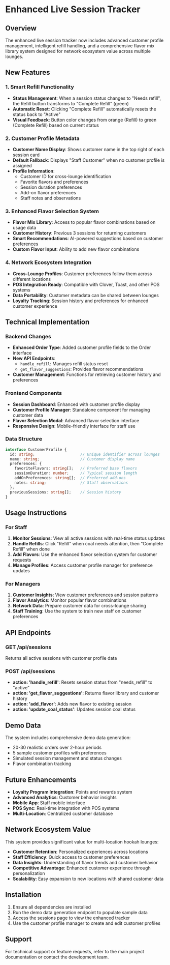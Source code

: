 # Enhanced Live Session Tracker

## Overview
The enhanced live session tracker now includes advanced customer profile management, intelligent refill handling, and a comprehensive flavor mix library system designed for network ecosystem value across multiple lounges.

## New Features

### 1. Smart Refill Functionality
- **Status Management**: When a session status changes to "Needs refill", the Refill button transforms to "Complete Refill" (green)
- **Automatic Reset**: Clicking "Complete Refill" automatically resets the status back to "Active"
- **Visual Feedback**: Button color changes from orange (Refill) to green (Complete Refill) based on current status

### 2. Customer Profile Metadata
- **Customer Name Display**: Shows customer name in the top right of each session card
- **Default Fallback**: Displays "Staff Customer" when no customer profile is assigned
- **Profile Information**: 
  - Customer ID for cross-lounge identification
  - Favorite flavors and preferences
  - Session duration preferences
  - Add-on flavor preferences
  - Staff notes and observations

### 3. Enhanced Flavor Selection System
- **Flavor Mix Library**: Access to popular flavor combinations based on usage data
- **Customer History**: Previous 3 sessions for returning customers
- **Smart Recommendations**: AI-powered suggestions based on customer preferences
- **Custom Flavor Input**: Ability to add new flavor combinations

### 4. Network Ecosystem Integration
- **Cross-Lounge Profiles**: Customer preferences follow them across different locations
- **POS Integration Ready**: Compatible with Clover, Toast, and other POS systems
- **Data Portability**: Customer metadata can be shared between lounges
- **Loyalty Tracking**: Session history and preferences for enhanced customer experience

## Technical Implementation

### Backend Changes
- **Enhanced Order Type**: Added customer profile fields to the Order interface
- **New API Endpoints**: 
  - `handle_refill`: Manages refill status reset
  - `get_flavor_suggestions`: Provides flavor recommendations
- **Customer Management**: Functions for retrieving customer history and preferences

### Frontend Components
- **Session Dashboard**: Enhanced with customer profile display
- **Customer Profile Manager**: Standalone component for managing customer data
- **Flavor Selection Modal**: Advanced flavor selection interface
- **Responsive Design**: Mobile-friendly interface for staff use

### Data Structure
```typescript
interface CustomerProfile {
  id: string;                    // Unique identifier across lounges
  name: string;                  // Customer display name
  preferences: {
    favoriteFlavors: string[];   // Preferred base flavors
    sessionDuration: number;     // Typical session length
    addOnPreferences: string[];  // Preferred add-ons
    notes: string;               // Staff observations
  };
  previousSessions: string[];    // Session history
}
```

## Usage Instructions

### For Staff
1. **Monitor Sessions**: View all active sessions with real-time status updates
2. **Handle Refills**: Click "Refill" when coal needs attention, then "Complete Refill" when done
3. **Add Flavors**: Use the enhanced flavor selection system for customer requests
4. **Manage Profiles**: Access customer profile manager for preference updates

### For Managers
1. **Customer Insights**: View customer preferences and session patterns
2. **Flavor Analytics**: Monitor popular flavor combinations
3. **Network Data**: Prepare customer data for cross-lounge sharing
4. **Staff Training**: Use the system to train new staff on customer preferences

## API Endpoints

### GET /api/sessions
Returns all active sessions with customer profile data

### POST /api/sessions
- **action: 'handle_refill'**: Resets session status from "needs_refill" to "active"
- **action: 'get_flavor_suggestions'**: Returns flavor library and customer history
- **action: 'add_flavor'**: Adds new flavor to existing session
- **action: 'update_coal_status'**: Updates session coal status

## Demo Data
The system includes comprehensive demo data generation:
- 20-30 realistic orders over 2-hour periods
- 5 sample customer profiles with preferences
- Simulated session management and status changes
- Flavor combination tracking

## Future Enhancements
- **Loyalty Program Integration**: Points and rewards system
- **Advanced Analytics**: Customer behavior insights
- **Mobile App**: Staff mobile interface
- **POS Sync**: Real-time integration with POS systems
- **Multi-Location**: Centralized customer database

## Network Ecosystem Value
This system provides significant value for multi-location hookah lounges:
- **Customer Retention**: Personalized experiences across locations
- **Staff Efficiency**: Quick access to customer preferences
- **Data Insights**: Understanding of flavor trends and customer behavior
- **Competitive Advantage**: Enhanced customer experience through personalization
- **Scalability**: Easy expansion to new locations with shared customer data

## Installation
1. Ensure all dependencies are installed
2. Run the demo data generation endpoint to populate sample data
3. Access the sessions page to view the enhanced tracker
4. Use the customer profile manager to create and edit customer profiles

## Support
For technical support or feature requests, refer to the main project documentation or contact the development team.
